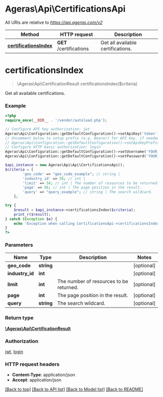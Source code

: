 # Ageras\Api\CertificationsApi

All URIs are relative to *https://api.ageras.com/v2*

Method | HTTP request | Description
------------- | ------------- | -------------
[**certificationsIndex**](CertificationsApi.md#certificationsIndex) | **GET** /certifications | Get all available certifications.


# **certificationsIndex**
> \Ageras\Api\CertificationResult certificationsIndex($criteria)

Get all available certifications.

### Example
```php
<?php
require_once(__DIR__ . '/vendor/autoload.php');

// Configure API key authorization: jwt
Ageras\Api\Configuration::getDefaultConfiguration()->setApiKey('token', 'YOUR_API_KEY');
// Uncomment below to setup prefix (e.g. Bearer) for API key, if needed
// Ageras\Api\Configuration::getDefaultConfiguration()->setApiKeyPrefix('token', 'Bearer');
// Configure HTTP basic authorization: login
Ageras\Api\Configuration::getDefaultConfiguration()->setUsername('YOUR_USERNAME');
Ageras\Api\Configuration::getDefaultConfiguration()->setPassword('YOUR_PASSWORD');

$api_instance = new Ageras\Api\Api\CertificationsApi();
$criteria = [
        'geo_code' => "geo_code_example"; // string | 
        'industry_id' => 56; // int | 
        'limit' => 56; // int | The number of resources to be returned.
        'page' => 56; // int | The page position in the result.
        'query' => "query_example"; // string | The search wildcard.
    ];

try {
    $result = $api_instance->certificationsIndex($criteria);
    print_r($result);
} catch (Exception $e) {
    echo 'Exception when calling CertificationsApi->certificationsIndex: ', $e->getMessage(), PHP_EOL;
}
?>
```

### Parameters

Name | Type | Description  | Notes
------------- | ------------- | ------------- | -------------
 **geo_code** | **string**|  | [optional]
 **industry_id** | **int**|  | [optional]
 **limit** | **int**| The number of resources to be returned. | [optional]
 **page** | **int**| The page position in the result. | [optional]
 **query** | **string**| The search wildcard. | [optional]

### Return type

[**\Ageras\Api\CertificationResult**](../Model/CertificationResult.md)

### Authorization

[jwt](../../README.md#jwt), [login](../../README.md#login)

### HTTP request headers

 - **Content-Type**: application/json
 - **Accept**: application/json

[[Back to top]](#) [[Back to API list]](../../README.md#documentation-for-api-endpoints) [[Back to Model list]](../../README.md#documentation-for-models) [[Back to README]](../../README.md)

